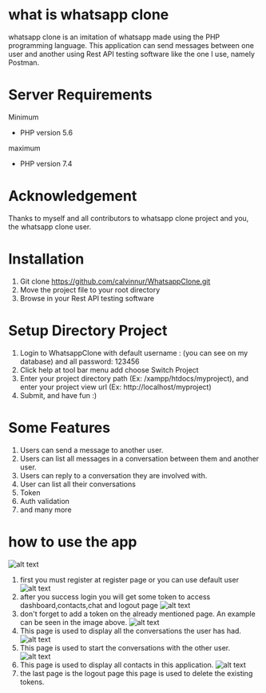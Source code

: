 # what is whatsapp clone
whatsapp clone is an imitation of whatsapp made using the PHP programming language. This application can send messages between one user and another using Rest API testing software like the one I use, namely Postman.
# Server Requirements
Minimum
- PHP version 5.6

maximum
- PHP version 7.4

# Acknowledgement
Thanks to myself and all contributors to whatsapp clone project and you, the whatsapp clone user.

# Installation
1. Git clone https://github.com/calvinnur/WhatsappClone.git
2. Move the project file to your root directory
3. Browse in your Rest API testing software

# Setup Directory Project
1. Login to WhatsappClone with default username : (you can see on my database) and all password: 123456 
2. Click help at tool bar menu add choose Switch Project
3. Enter your project directory path (Ex: /xampp/htdocs/myproject), and enter your project view url (Ex: http://localhost/myproject)
4. Submit, and have fun :)

# Some Features
1. Users can send a message to another user.
2. Users can list all messages in a conversation between them and another user.
3. Users can reply to a conversation they are involved with.
4. User can list all their conversations
5. Token
6. Auth validation
7. and many more

# how to use the app
![alt text](https://github.com/calvinnur/WhatsappClone/blob/master/documentation/register.png)
1. first you must register at register page or you can use default user 
![alt text](https://github.com/calvinnur/WhatsappClone/blob/master/documentation/login.png)
2. after you success login you will get some token to access dashboard,contacts,chat and logout page
![alt text](https://github.com/calvinnur/WhatsappClone/blob/master/documentation/token.png)
3. don't forget to add a token on the already mentioned page. An example can be seen in the image above.
![alt text](https://github.com/calvinnur/WhatsappClone/blob/master/documentation/dashboard.png)
4. This page is used to display all the conversations the user has had.
![alt text](https://github.com/calvinnur/WhatsappClone/blob/master/documentation/chat.png)
5. This page is used to start the conversations with the other user.
![alt text](https://github.com/calvinnur/WhatsappClone/blob/master/documentation/contacts.png)
6. This page is used to display all contacts in this application.
![alt text](https://github.com/calvinnur/WhatsappClone/blob/master/documentation/logout.png)
7. the last page is the logout page this page is used to delete the existing tokens.